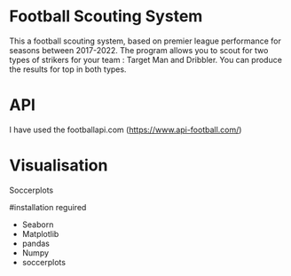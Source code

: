 # Football Scouting System

This a football scouting system, based on premier league performance for seasons between 2017-2022. 
The program allows you to scout for two types of strikers for your team : Target Man and Dribbler.
You can produce the results for top in both types. 

# API
I have used the footballapi.com (https://www.api-football.com/)

# Visualisation
Soccerplots

#installation reguired
- Seaborn
- Matplotlib
- pandas
- Numpy
- soccerplots
